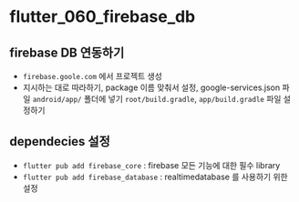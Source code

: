 # flutter_060_firebase_db

## firebase DB 연동하기

- `firebase.goole.com` 에서 프로젝트 생성
- 지시하는 대로 따라하기, package 이름 맞춰서 설정, google-services.json 파일 `android/app/` 폴더에 넣기
  `root/build.gradle`, `app/build.gradle` 파일 설정하기

## dependecies 설정

- `flutter pub add firebase_core` : firebase 모든 기능에 대한 필수 library
- `flutter pub add firebase_database` : realtimedatabase 를 사용하기 위한 설정
